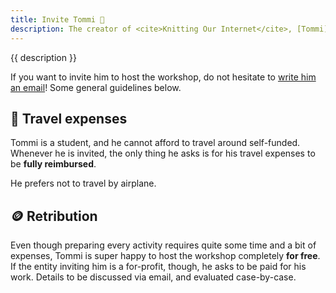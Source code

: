 ```yaml
---
title: Invite Tommi 🚀
description: The creator of <cite>Knitting Our Internet</cite>, [Tommi](https://tommi.space/ 'The virtual representation of Tommi’s mind'), is the person who hosted it the most, so far. He absolutely looooooves to travel around and engage people of every age in many different contexts and events!
---
```


{{ description }}

If you want to invite him to host the workshop, do not hesitate to [write him an email](mailto:lost.in@tommi.space)! Some general guidelines below.

## 🚅 Travel expenses

Tommi is a student, and he cannot afford to travel around self-funded. Whenever he is invited, the only thing he asks is for his travel expenses to be **fully reimbursed**.

He prefers not to travel by airplane.

## 🪙 Retribution

Even though preparing every activity requires quite some time and a bit of expenses, Tommi is super happy to host the workshop completely **for free**. If the entity inviting him is a for-profit, though, he asks to be paid for his work. Details to be discussed via email, and evaluated case-by-case.
